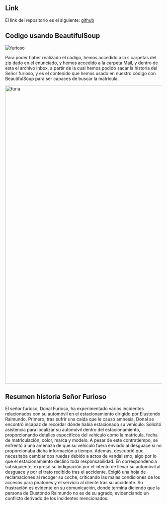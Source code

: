 ## Link

El link del repositorio es el siguiente: [github](https://github.com/GonzaloGmv/don-furioso.git)


## Codigo usando BeautifulSoup

![furioso](https://github.com/GonzaloGmv/don-furioso/assets/91721643/ae6ac0e3-85ec-4b8d-ba2c-233869864381)


Para poder haber realizado el código, hemos accedido a la s carpetas del zip dado en el enunciado, y hemos accedido a la carpeta Mail, y dentro de esta el archivo Inbox, a partir de la cual hemos podido sacar la historia del Señor furioso, y es el contenido que hemos usado en nuestro código con  BeautifulSoup para ser capaces de buscar la matrícula.



<img width="960" alt="furia" src="https://github.com/GonzaloGmv/don-furioso/assets/91721643/9d5728f2-95b3-4938-a6d0-08e28b523641">



## Resumen historia Señor Furioso

El señor furioso, Donal Furioso, ha experimentado varios incidentes relacionados con su automóvil en el estacionamiento dirigido por Elustondo Raimundo. Primero, tras sufrir una caída que le causó amnesia, Donal se encontró incapaz de recordar dónde había estacionado su vehículo. Solicitó asistencia para localizar su automóvil dentro del estacionamiento, proporcionando detalles específicos del vehículo como la matrícula, fecha de matriculación, color, marca y modelo. A pesar de este contratiempo, se enfrentó a una amenaza de que su vehículo fuera enviado al desguace si no proporcionaba dicha información a tiempo.
Además, descubrió que necesitaba cambiar dos ruedas debido a actos de vandalismo, algo por lo que el estacionamiento declinó toda responsabilidad. En correspondencia subsiguiente, expresó su indignación por el intento de llevar su automóvil al desguace y por el trato recibido tras el accidente. Exigió una hoja de reclamaciones al recoger su coche, criticando las malas condiciones de los accesos para peatones y el servicio al cliente tras su accidente. Su frustración es evidente en su comunicación, donde termina diciendo que la persona de Elustondo Raimundo no es de su agrado, evidenciando un conflicto derivado de los incidentes mencionados.










